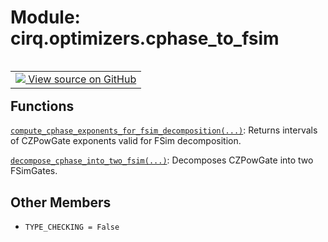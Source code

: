 <div itemscope itemtype="http://developers.google.com/ReferenceObject">
<meta itemprop="name" content="cirq.optimizers.cphase_to_fsim" />
<meta itemprop="path" content="Stable" />
<meta itemprop="property" content="TYPE_CHECKING"/>
</div>

# Module: cirq.optimizers.cphase_to_fsim

<!-- Insert buttons and diff -->

<table class="tfo-notebook-buttons tfo-api" align="left">

<td>
  <a target="_blank" href="https://github.com/quantumlib/cirq/tree/master/cirq/optimizers/cphase_to_fsim.py">
    <img src="https://www.tensorflow.org/images/GitHub-Mark-32px.png" />
    View source on GitHub
  </a>
</td>
</table>







## Functions

[`compute_cphase_exponents_for_fsim_decomposition(...)`](../../cirq/optimizers/compute_cphase_exponents_for_fsim_decomposition.md): Returns intervals of CZPowGate exponents valid for FSim decomposition.

[`decompose_cphase_into_two_fsim(...)`](../../cirq/optimizers/decompose_cphase_into_two_fsim.md): Decomposes CZPowGate into two FSimGates.

## Other Members

* `TYPE_CHECKING = False` <a id="TYPE_CHECKING"></a>
